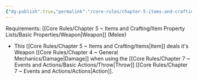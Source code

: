 ```yaml
---
{"dg-publish":true,"permalink":"/core-rules/chapter-5-items-and-crafting/item-property-lists/extra-properties/weapon/thrown/"}
---
```


Requirements: [[Core Rules/Chapter 5 ~ Items and Crafting/Item Property Lists/Basic Properties/Weapon\|Weapon]] (Melee)

- This [[Core Rules/Chapter 5 ~ Items and Crafting/Items\|Item]] deals it's Weapon [[Core Rules/Chapter 4 ~ General Mechanics/Damage\|Damage]] when using the [[Core Rules/Chapter 7 ~ Events and Actions/Basic Actions/Throw\|Throw]] [[Core Rules/Chapter 7 ~ Events and Actions/Actions\|Action]].